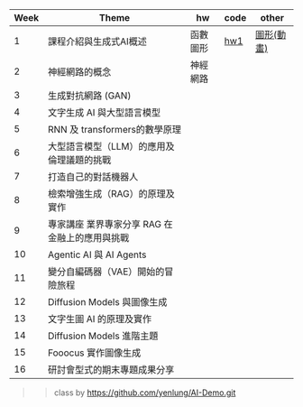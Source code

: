 | Week | Theme | hw | code | other |
| ----- | ---------- | ---------- | ---------- | ----- |
| 1 | 課程介紹與生成式AI概述 | 函數圖形 | [hw1](https://github.com/marcoleung052/TAICA-GenerativeAI/blob/c5ee8fce159a5be610ed3c760d2949b00fbaba43/hw1_%E5%87%BD%E6%95%B8%E5%9C%96%E5%BD%A2code.ipynb "游標顯示") | [圖形(動畫)](https://drive.google.com/file/d/1oJBRIQFn2mVZ1RvjriKGZKZdNkc13clj/view?usp=drive_link "游標顯示")
| 2 | 神經網路的概念 | 神經網路 |  |  |
| 3 | 生成對抗網路 (GAN) |  |  |  |
| 4 | 文字生成 AI 與大型語言模型 |  |  |  |
| 5 | RNN 及 transformers的數學原理 |  |  |  |
| 6 | 大型語言模型（LLM）的應用及倫理議題的挑戰 |  |  |  |
| 7 | 打造自己的對話機器人 |  |  |  |
| 8 | 檢索增強生成（RAG）的原理及實作 |  |  |  |
| 9 | 專家講座 業界專家分享 RAG 在金融上的應用與挑戰 |  |  |  |
| 10 | Agentic AI 與 AI Agents |  |  |  |
| 11 | 變分自編碼器（VAE）開始的冒險旅程 |  |  |  |
| 12 | Diffusion Models 與圖像生成 |  |  |  |
| 13 | 文字生圖 AI 的原理及實作 |  |  |  |
| 14 | Diffusion Models 進階主題 |  |  |  |
| 15 | Fooocus 實作圖像生成 |  |  |  |
| 16 | 研討會型式的期末專題成果分享 |  |  |  |

>> class by https://github.com/yenlung/AI-Demo.git
